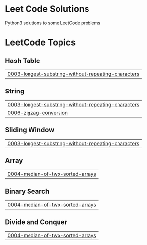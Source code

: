 # Leet Code Solutions
Python3 solutions to some LeetCode problems

<!---LeetCode Topics Start-->
# LeetCode Topics
## Hash Table
|  |
| ------- |
| [0003-longest-substring-without-repeating-characters](https://github.com/IzzeddinTeeti/LeetCodeSolutions/tree/master/0003-longest-substring-without-repeating-characters) |
## String
|  |
| ------- |
| [0003-longest-substring-without-repeating-characters](https://github.com/IzzeddinTeeti/LeetCodeSolutions/tree/master/0003-longest-substring-without-repeating-characters) |
| [0006-zigzag-conversion](https://github.com/IzzeddinTeeti/LeetCodeSolutions/tree/master/0006-zigzag-conversion) |
## Sliding Window
|  |
| ------- |
| [0003-longest-substring-without-repeating-characters](https://github.com/IzzeddinTeeti/LeetCodeSolutions/tree/master/0003-longest-substring-without-repeating-characters) |
## Array
|  |
| ------- |
| [0004-median-of-two-sorted-arrays](https://github.com/IzzeddinTeeti/LeetCodeSolutions/tree/master/0004-median-of-two-sorted-arrays) |
## Binary Search
|  |
| ------- |
| [0004-median-of-two-sorted-arrays](https://github.com/IzzeddinTeeti/LeetCodeSolutions/tree/master/0004-median-of-two-sorted-arrays) |
## Divide and Conquer
|  |
| ------- |
| [0004-median-of-two-sorted-arrays](https://github.com/IzzeddinTeeti/LeetCodeSolutions/tree/master/0004-median-of-two-sorted-arrays) |
<!---LeetCode Topics End-->